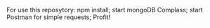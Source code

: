For use this reposytory:
npm install;
start mongoDB Complass;
start Postman for simple requests;
Profit!
